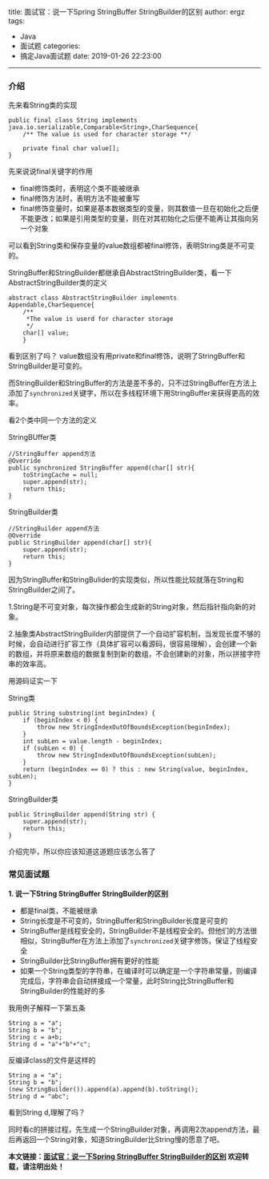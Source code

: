 title: 面试官：说一下Spring StringBuffer StringBuilder的区别
author: ergz
tags:
  - Java
  - 面试题
categories:
  - 搞定Java面试题
date: 2019-01-26 22:23:00
---
### 介绍

先来看String类的实现

	public final class String implements  	java.io.serializable,Comparable<String>,CharSequence{
		/** The value is used for character storage **/

		private final char value[];
	}

先来说说final关键字的作用
 
 - final修饰类时，表明这个类不能被继承
 - final修饰方法时，表明方法不能被重写
 - final修饰变量时，如果是基本数据类型的变量，则其数值一旦在初始化之后便不能更改；如果是引用类型的变量，则在对其初始化之后便不能再让其指向另一个对象
 
<!--more-->

可以看到String类和保存变量的value数组都被final修饰，表明String类是不可变的。

StringBuffer和StringBuilder都继承自AbstractStringBuilder类，看一下AbstractStringBuilder类的定义
	
	abstract class AbstractStringBuilder implements Appendable,CharSequence{
		/**
		 *The value is userd for character storage
		 */
		char[] value;
		}

看到区别了吗？ value数组没有用private和final修饰，说明了StringBuffer和StringBuilder是可变的。

而StringBuilder和StringBuffer的方法是差不多的，只不过StringBuffer在方法上添加了`synchronized`关键字，所以在多线程环境下用StringBuffer来获得更高的效率。

看2个类中同一个方法的定义

StringBUffer类

	//StringBuffer append方法
	@Override
	public synchronized StringBuffer append(char[] str){
		toStringCache = null;
		super.append(str);	
		return this;
	}

StringBuilder类

	//StringBuilder append方法
	@Override
	public StringBuilder append(char[] str){
		super.append(str);
		return this;
	}

因为StringBuffer和StringBulider的实现类似，所以性能比较就落在String和StringBuilder之间了。

1.String是不可变对象，每次操作都会生成新的String对象，然后指针指向新的对象。

2.抽象类AbstractStringBuilder内部提供了一个自动扩容机制，当发现长度不够的时候，会自动进行扩容工作（具体扩容可以看源码，很容易理解），会创建一个新的数组，并将原来数组的数据复制到新的数组，不会创建新的对象，所以拼接字符串的效率高。

用源码证实一下

String类
	
	public String substring(int beginIndex) {
        if (beginIndex < 0) {
            throw new StringIndexOutOfBoundsException(beginIndex);
        }
        int subLen = value.length - beginIndex;
        if (subLen < 0) {
            throw new StringIndexOutOfBoundsException(subLen);
        }
        return (beginIndex == 0) ? this : new String(value, beginIndex, subLen);
    }

StringBuilder类

	public StringBuilder append(String str) {
        super.append(str);
        return this;
    }

介绍完毕，所以你应该知道这道题应该怎么答了

### 常见面试题

**1. 说一下String StringBuffer StringBuilder的区别**

- 都是final类，不能被继承
- String长度是不可变的，StringBuffer和StringBuilder长度是可变的
- StringBuffer是线程安全的，StringBuilder不是线程安全的。但他们的方法很相似，StringBuffer在方法上添加了`synchronized`关键字修饰，保证了线程安全
- StringBuilder比StringBuffer拥有更好的性能
- 如果一个String类型的字符串，在编译时可以确定是一个字符串常量，则编译完成后，字符串会自动拼接成一个常量，此时String比StringBuffer和StringBuilder的性能好的多

我用例子解释一下第五条

	String a = "a";
	String b = "b";
	String c = a+b;
	String d = "a"+"b"+"c";

反编译class的文件是这样的
	
	String a = "a";
	String b = "b";
	(new StringBuilder()).append(a).append(b).toString();
	String d = "abc";

看到String d,理解了吗？

同时看c的拼接过程，先生成一个StringBuilder对象，再调用2次append方法，最后再返回一个String对象，知道StringBuilder比String慢的愿意了吧。

**本文链接：[面试官：说一下Spring StringBuffer StringBuilder的区别](http://www.ergzcode.com/2019/01/26/java-interview-0003.html)
欢迎转载，请注明出处！**